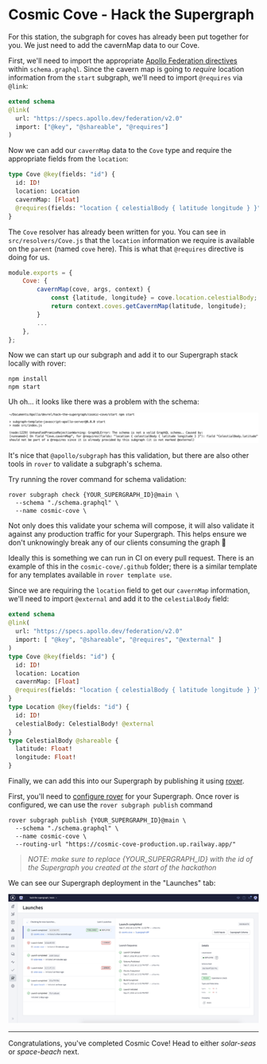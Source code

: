 # Cosmic Cove - Hack the Supergraph

For this station, the subgraph for coves has already been put together for you. We just need to add the cavernMap data to our Cove.

First, we'll need to import the appropriate [Apollo Federation directives] within `schema.graphql`. Since the cavern map is going to _require_ location information from the `start` subgraph, we'll need to import `@requires` via `@link`:

```graphql
extend schema
@link(
  url: "https://specs.apollo.dev/federation/v2.0"
  import: ["@key", "@shareable", "@requires"]
)
```

Now we can add our `cavernMap` data to the `Cove` type and require the appropriate fields from the `location`:

```graphql
type Cove @key(fields: "id") {
  id: ID!
  location: Location
  cavernMap: [Float]
  @requires(fields: "location { celestialBody { latitude longitude } }")
}
```

The `Cove` resolver has already been written for you. You can see in `src/resolvers/Cove.js` that the `location` information we require is available on the `parent` (named `cove` here). This is what that `@requires` directive is doing for us.

```javascript
module.exports = {
    Cove: {
        cavernMap(cove, args, context) {
            const {latitude, longitude} = cove.location.celestialBody;
            return context.coves.getCavernMap(latitude, longitude);
        }
        ...
    },
};
```

Now we can start up our subgraph and add it to our Supergraph stack locally with rover:

```shell
npm install
npm start
```

Uh oh... it looks like there was a problem with the schema:

![](../../images/cosmic-cove-composition-errors-apollo-server.png)

It's nice that `@apollo/subgraph` has this validation, but there are also other tools in `rover` to validate a subgraph's schema.

Try running the rover command for schema validation:

```shell
rover subgraph check {YOUR_SUPERGRAPH_ID}@main \
  --schema "./schema.graphql" \
  --name cosmic-cove \
```

Not only does this validate your schema will compose, it will also validate it against any production traffic for your Supergraph. This helps ensure we don't unknowingly break any of our clients consuming the graph 🎉

Ideally this is something we can run in CI on every pull request. There is an example of this in the `cosmic-cove/.github` folder; there is a similar template for any templates available in `rover template use`.

Since we are requiring the `location` field to get our `cavernMap` information, we'll need to import `@external` and add it to the `celestialBody` field:

```graphql
extend schema
@link(
  url: "https://specs.apollo.dev/federation/v2.0"
  import: [ "@key", "@shareable", "@requires", "@external" ]
)
type Cove @key(fields: "id") {
  id: ID!
  location: Location
  cavernMap: [Float]
  @requires(fields: "location { celestialBody { latitude longitude } }")
}
type Location @key(fields: "id") {
  id: ID!
  celestialBody: CelestialBody! @external
}
type CelestialBody @shareable {
  latitude: Float!
  longitude: Float!
}
```

Finally, we can add this into our Supergraph by publishing it using [rover].

First, you'll need to [configure rover] for your Supergraph. Once rover is configured, we can use the `rover subgraph publish` command

```shell
rover subgraph publish {YOUR_SUPERGRAPH_ID}@main \
  --schema "./schema.graphql" \
  --name cosmic-cove \
  --routing-url "https://cosmic-cove-production.up.railway.app/"
```

> _NOTE: make sure to replace {YOUR_SUPERGRAPH_ID} with the id of the Supergraph you created at the start of the hackathon_

We can see our Supergraph deployment in the "Launches" tab:

![](../../images/cosmic-cove-launches.png)

---

Congratulations, you've completed Cosmic Cove! Head to either _solar-seas_ or _space-beach_ next.

[apollo federation directives]: https://www.apollographql.com/docs/federation/federated-types/federated-directives

[rover]: https://www.apollographql.com/docs/rover/

[configure rover]: https://www.apollographql.com/docs/rover/configuring
